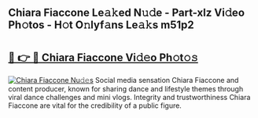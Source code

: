 ## Chiara Fiaccone Le𝚊𝚔ed N𝚞𝚍e - Part-xlz Vi𝚍eo Ph𝚘tos - H𝚘t O𝚗lyf𝚊ns Le𝚊𝚔s m51p2

# <h2><a href="http://hf63qy.feru.top/?c=Chiara+Fiaccone">🔗 👉 🔴 Chiara Fiaccone Vi𝚍𝚎o Ph𝚘t𝚘𝚜</a></h2>

[![Chiara Fiaccone Nu𝚍𝚎s](https://i.imgur.com/0TWrTi3.gif)](http://hf63qy.feru.top/?c=Chiara+Fiaccone)
Social media sensation Chiara Fiaccone and content producer, known for sharing dance and lifestyle themes through viral dance challenges and mini vlogs. Integrity and trustworthiness Chiara Fiaccone are vital for the credibility of a public figure. 
